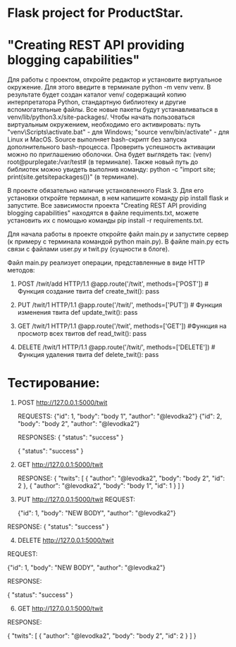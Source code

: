 # Flask project for ProductStar. 
# "Creating REST API providing blogging capabilities"

Для работы с проектом, откройте редактор и установите виртуальное окружение. Для этого введите в терминале python -m venv venv. В результате будет создан каталог venv/ содержащий копию интерпретатора Python, стандартную библиотеку и другие вспомогательные файлы. Все новые пакеты будут устанавливаться в venv/lib/python3.x/site-packages/. Чтобы начать пользоваться виртуальным окружением, необходимо его активировать: путь "venv\Scripts\activate.bat" - для Windows; "source venv/bin/activate" - для Linux и MacOS. Source выполняет bash-скрипт без запуска дополнительного bash-процесса. Проверить успешность активации можно по приглашению оболочки. Она будет выглядеть так: (venv) root@purplegate:/var/test# (в терминале). Также новый путь до библиотек можно увидеть выполнив команду: python -c "import site; print(site.getsitepackages())" (в терминале).

В проекте обязательно наличие установленного Flask 3. Для его установки откройте терминал, в нем напишите команду pip install flask и запустите.
Все зависимости проекта "Creating REST API providing blogging capabilities" находятся в файле requiments.txt, можете установить их с помощью команды pip install -r requirements.txt.

Для начала работы в проекте откройте файл main.py и запустите сервер (к примеру с терминала командой python main.py). В файле main.py есть связи с файлами user.py и twit.py (сущности в блоге).

Файл main.py реализует операции, представленные в виде HTTP методов:

1) POST /twit/add HTTP/1.1
@app.route('/twit', methods=['POST'])  #  Функция создание твита
def create_twit():
    pass

2) PUT /twit/1 HTTP/1.1
@app.route('/twit/', methods=['PUT'])  # Функция изменения твита
def update_twit():
    pass

3) GET /twit/1 HTTP/1.1
@app.route('/twit', methods=['GET'])  #Функция на просмотр всех твитов
def read_twit():
    pass

4) DELETE /twit/1 HTTP/1.1
@app.route('/twit/', methods=['DELETE']) # Функция удаления твита
def delete_twit():
    pass

# Тестирование: 

1) POST http://127.0.0.1:5000/twit
   
   REQUESTS:
   {"id": 1, "body": "body 1", "author": "@levodka2"}
   {"id": 2, "body": "body 2", "author": "@levodka2"}
   
   RESPONSES:
   {
    "status": "success"
   }
   
   {
    "status": "success"
   }


2) GET  http://127.0.0.1:5000/twit
   
   RESPONSE:
   {
    "twits": [
        {
            "author": "@levodka2",
            "body": "body 2",
            "id": 2
        },
        {
            "author": "@levodka2",
            "body": "body 1",
            "id": 1
        }
    ]
}

3) PUT http://127.0.0.1:5000/twit
   REQUEST:

   {"id": 1, "body": "NEW BODY", "author": "@levodka2"}

  RESPONSE:
  {
    "status": "success"
  }

4) DELETE http://127.0.0.1:5000/twit

  REQUEST:
   
   {"id": 1, "body": "NEW BODY", "author": "@levodka2"}
   
  RESPONSE:
  
  {
    "status": "success"
  }

  6)  GET  http://127.0.0.1:5000/twit
   
   RESPONSE: 
   
   {
    "twits": [
        {
            "author": "@levodka2",
            "body": "body 2",
            "id": 2
        }
    ]
}
